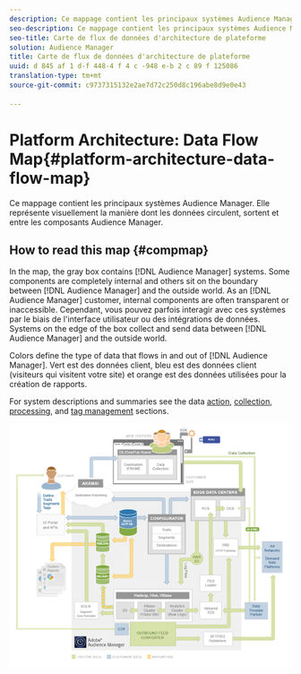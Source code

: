 ```yaml
---
description: Ce mappage contient les principaux systèmes Audience Manager. Elle représente visuellement la manière dont les données circulent, sortent et entre les composants Audience Manager.
seo-description: Ce mappage contient les principaux systèmes Audience Manager. Elle représente visuellement la manière dont les données circulent, sortent et entre les composants Audience Manager.
seo-title: Carte de flux de données d'architecture de plateforme
solution: Audience Manager
title: Carte de flux de données d'architecture de plateforme
uuid: d 845 af 1 d-f 448-4 f 4 c -948 e-b 2 c 89 f 125086
translation-type: tm+mt
source-git-commit: c9737315132e2ae7d72c250d8c196abe8d9e0e43

---
```



# Platform Architecture: Data Flow Map{#platform-architecture-data-flow-map}

Ce mappage contient les principaux systèmes Audience Manager. Elle représente visuellement la manière dont les données circulent, sortent et entre les composants Audience Manager.

## How to read this map {#compmap}

<!-- 

c_compmap.xml

 -->

In the map, the gray box contains [!DNL Audience Manager] systems. Some components are completely internal and others sit on the boundary between [!DNL Audience Manager] and the outside world. As an [!DNL Audience Manager] customer, internal components are often transparent or inaccessible. Cependant, vous pouvez parfois interagir avec ces systèmes par le biais de l'interface utilisateur ou des intégrations de données. Systems on the edge of the box collect and send data between [!DNL Audience Manager] and the outside world.

Colors define the type of data that flows in and out of [!DNL Audience Manager]. Vert est des données client, bleu est des données client (visiteurs qui visitent votre site) et orange est des données utilisées pour la création de rapports.

For system descriptions and summaries see the data [action](../../reference/system-components/components-data-action.md), [collection](../../reference/system-components/components-data-collection.md), [processing](../../reference/system-components/components-data-processing.md), and [tag management](../../reference/system-components/components-tag-management.md) sections.

![](assets/flowmap.png)

